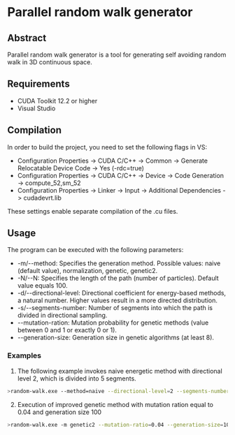 # Parallel random walk generator

## Abstract
Parallel random walk generator is a tool for generating self avoiding random walk in 3D continuous space.

## Requirements
- CUDA Toolkit 12.2 or higher
- Visual Studio
  
## Compilation
In order to build the project, you need to set the following flags in VS:
- Configuration Properties -> CUDA C/C++ -> Common -> Generate Relocatable Device Code -> Yes (-rdc=true) 
- Configuration Properties -> CUDA C/C++ -> Device -> Code Generation -> compute_52,sm_52 
- Configuration Properties -> Linker -> Input -> Additional Dependencies -> cudadevrt.lib

These settings enable separate compilation of the .cu files.

## Usage
The program can be executed with the following parameters:
- -m/--method: Specifies the generation method. Possible values: naive (default value), normalization, genetic, genetic2.
- -N/--N: Specifies the length of the path (number of particles). Default value equals 100.
- -d/--directional-level: Directional coefficient for energy-based methods, a natural number. Higher values result in a more directed distribution. 
- -s/--segments-number: Number of segments into which the path is divided in directional sampling.
- --mutation-ration: Mutation probability for genetic methods (value between 0 and 1 or exactly 0 or 1).
- --generation-size: Generation size in genetic algorithms (at least 8).

### Examples
1. The following example invokes naive energetic method with directional level 2, which is divided into 5 segments.
```bash
>random-walk.exe --method=naive --directional-level=2 --segments-number=5
```
2. Execution of improved genetic method with mutation ration equal to 0.04 and generation size 100
```bash
>random-walk.exe -m genetic2 --mutation-ratio=0.04 --generation-size=100
```


